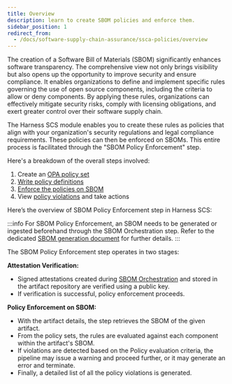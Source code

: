 ```yaml
---
title: Overview
description: learn to create SBOM policies and enforce them.
sidebar_position: 1
redirect_from:
  - /docs/software-supply-chain-assurance/ssca-policies/overview
---
```


The creation of a Software Bill of Materials (SBOM) significantly enhances software transparency. The comprehensive view not only brings visibility but also opens up the opportunity to improve security and ensure compliance. It enables organizations to define and implement specific rules governing the use of open source components, including the criteria to allow or deny components. By applying these rules, organizations can effectively mitigate security risks, comply with licensing obligations, and exert greater control over their software supply chain.

The Harness SCS module enables you to create these rules as policies that align with your organization's security regulations and legal compliance requirements. These policies can then be enforced on SBOMs. This entire process is facilitated through the "SBOM Policy Enforcement" step.

Here's a breakdown of the overall steps involved:



1. Create an [OPA policy set](/docs/continuous-delivery/x-platform-cd-features/advanced/cd-governance/harness-governance-overview/)
2. [Write policy definitions](/docs/software-supply-chain-assurance/sbom-policies/define-sbom-policies)
3. [Enforce the policies on SBOM](./enforce-sbom-policies.md)
4. View [policy violations](/docs/software-supply-chain-assurance/ssca-view-results) and take actions

Here’s the overview of SBOM Policy Enforcement step in Harness SCS:

<!-- <DocImage path={require('./static/sbom-enforcement-overview.png')} width="100%" height="100%" /> -->


:::info
For SBOM Policy Enforcement, an SBOM needs to be generated or ingested beforehand through the SBOM Orchestration step. Refer to the dedicated [SBOM generation document](https://developer.harness.io/docs/software-supply-chain-assurance/sbom/generate-sbom) for further details.
:::

The SBOM Policy Enforcement step operates in two stages:

**Attestation Verification:**



* Signed attestations created during [SBOM Orchestration](../sbom/generate-sbom.md) and stored in the artifact repository are verified using a public key.
* If verification is successful, policy enforcement proceeds.

**Policy Enforcement on SBOM:**



* With the artifact details, the step retrieves the SBOM of the given artifact.
* From the policy sets, the rules are evaluated against each component within the artifact's SBOM.
* If violations are detected based on the Policy evaluation criteria, the pipeline may issue a warning and proceed further, or it may generate an error and terminate.
* Finally, a detailed list of all the policy violations is generated.